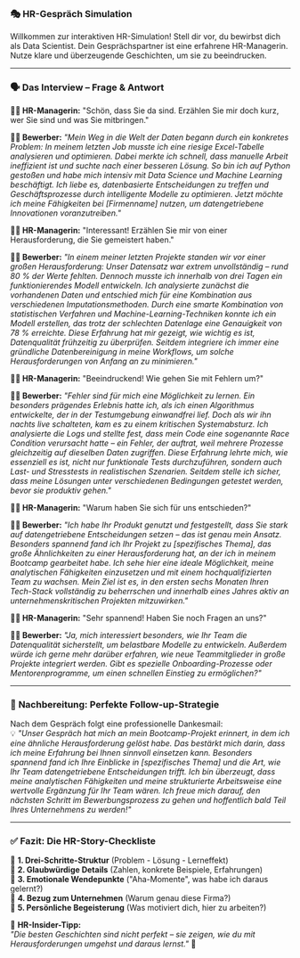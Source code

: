 ### 🎭 **HR-Gespräch Simulation**

Willkommen zur interaktiven HR-Simulation! Stell dir vor, du bewirbst dich als Data Scientist. Dein Gesprächspartner ist eine erfahrene HR-Managerin. Nutze klare und überzeugende Geschichten, um sie zu beeindrucken.

---

### 🗣️ **Das Interview – Frage & Antwort**

**👩‍💼 HR-Managerin:** "Schön, dass Sie da sind. Erzählen Sie mir doch kurz, wer Sie sind und was Sie mitbringen."

**👨‍💻 Bewerber:** *"Mein Weg in die Welt der Daten begann durch ein konkretes Problem: In meinem letzten Job musste ich eine riesige Excel-Tabelle analysieren und optimieren. Dabei merkte ich schnell, dass manuelle Arbeit ineffizient ist und suchte nach einer besseren Lösung. So bin ich auf Python gestoßen und habe mich intensiv mit Data Science und Machine Learning beschäftigt. Ich liebe es, datenbasierte Entscheidungen zu treffen und Geschäftsprozesse durch intelligente Modelle zu optimieren. Jetzt möchte ich meine Fähigkeiten bei [Firmenname] nutzen, um datengetriebene Innovationen voranzutreiben."*

**👩‍💼 HR-Managerin:** "Interessant! Erzählen Sie mir von einer Herausforderung, die Sie gemeistert haben."

**👨‍💻 Bewerber:** *"In einem meiner letzten Projekte standen wir vor einer großen Herausforderung: Unser Datensatz war extrem unvollständig – rund 80 % der Werte fehlten. Dennoch musste ich innerhalb von drei Tagen ein funktionierendes Modell entwickeln. Ich analysierte zunächst die vorhandenen Daten und entschied mich für eine Kombination aus verschiedenen Imputationsmethoden. Durch eine smarte Kombination von statistischen Verfahren und Machine-Learning-Techniken konnte ich ein Modell erstellen, das trotz der schlechten Datenlage eine Genauigkeit von 78 % erreichte. Diese Erfahrung hat mir gezeigt, wie wichtig es ist, Datenqualität frühzeitig zu überprüfen. Seitdem integriere ich immer eine gründliche Datenbereinigung in meine Workflows, um solche Herausforderungen von Anfang an zu minimieren."*

**👩‍💼 HR-Managerin:** "Beeindruckend! Wie gehen Sie mit Fehlern um?"  

**👨‍💻 Bewerber:** *"Fehler sind für mich eine Möglichkeit zu lernen. Ein besonders prägendes Erlebnis hatte ich, als ich einen Algorithmus entwickelte, der in der Testumgebung einwandfrei lief. Doch als wir ihn nachts live schalteten, kam es zu einem kritischen Systemabsturz. Ich analysierte die Logs und stellte fest, dass mein Code eine sogenannte Race Condition verursacht hatte – ein Fehler, der auftrat, weil mehrere Prozesse gleichzeitig auf dieselben Daten zugriffen. Diese Erfahrung lehrte mich, wie essenziell es ist, nicht nur funktionale Tests durchzuführen, sondern auch Last- und Stresstests in realistischen Szenarien. Seitdem stelle ich sicher, dass meine Lösungen unter verschiedenen Bedingungen getestet werden, bevor sie produktiv gehen."*

**👩‍💼 HR-Managerin:** "Warum haben Sie sich für uns entschieden?"  

**👨‍💻 Bewerber:** *"Ich habe Ihr Produkt genutzt und festgestellt, dass Sie stark auf datengetriebene Entscheidungen setzen – das ist genau mein Ansatz. Besonders spannend fand ich Ihr Projekt zu [spezifisches Thema], das große Ähnlichkeiten zu einer Herausforderung hat, an der ich in meinem Bootcamp gearbeitet habe. Ich sehe hier eine ideale Möglichkeit, meine analytischen Fähigkeiten einzusetzen und mit einem hochqualifizierten Team zu wachsen. Mein Ziel ist es, in den ersten sechs Monaten Ihren Tech-Stack vollständig zu beherrschen und innerhalb eines Jahres aktiv an unternehmenskritischen Projekten mitzuwirken."*

**👩‍💼 HR-Managerin:** "Sehr spannend! Haben Sie noch Fragen an uns?"  

**👨‍💻 Bewerber:** *"Ja, mich interessiert besonders, wie Ihr Team die Datenqualität sicherstellt, um belastbare Modelle zu entwickeln. Außerdem würde ich gerne mehr darüber erfahren, wie neue Teammitglieder in große Projekte integriert werden. Gibt es spezielle Onboarding-Prozesse oder Mentorenprogramme, um einen schnellen Einstieg zu ermöglichen?"*

---

### 📩 **Nachbereitung: Perfekte Follow-up-Strategie**

Nach dem Gespräch folgt eine professionelle Dankesmail:  
💡 *"Unser Gespräch hat mich an mein Bootcamp-Projekt erinnert, in dem ich eine ähnliche Herausforderung gelöst habe. Das bestärkt mich darin, dass ich meine Erfahrung bei Ihnen sinnvoll einsetzen kann. Besonders spannend fand ich Ihre Einblicke in [spezifisches Thema] und die Art, wie Ihr Team datengetriebene Entscheidungen trifft. Ich bin überzeugt, dass meine analytischen Fähigkeiten und meine strukturierte Arbeitsweise eine wertvolle Ergänzung für Ihr Team wären. Ich freue mich darauf, den nächsten Schritt im Bewerbungsprozess zu gehen und hoffentlich bald Teil Ihres Unternehmens zu werden!"*

---

### ✅ **Fazit: Die HR-Story-Checkliste**
📌 **1. Drei-Schritte-Struktur** (Problem - Lösung - Lerneffekt)  
📌 **2. Glaubwürdige Details** (Zahlen, konkrete Beispiele, Erfahrungen)  
📌 **3. Emotionale Wendepunkte** ("Aha-Momente", was habe ich daraus gelernt?)  
📌 **4. Bezug zum Unternehmen** (Warum genau diese Firma?)  
📌 **5. Persönliche Begeisterung** (Was motiviert dich, hier zu arbeiten?)  

🎯 **HR-Insider-Tipp:**  
*"Die besten Geschichten sind nicht perfekt – sie zeigen, wie du mit Herausforderungen umgehst und daraus lernst."* 🚀

